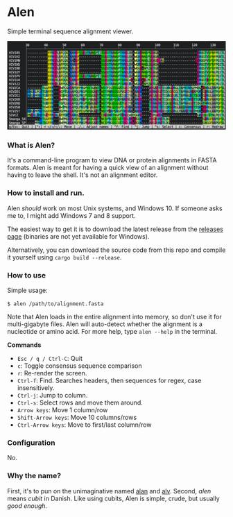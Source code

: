 # Alen

Simple terminal sequence alignment viewer.

![Screenshot](/screenshots/prot.png?raw=true "Screenshot")

### What is Alen?
It's a command-line program to view DNA or protein alignments in FASTA formats. Alen is meant for having a quick view of an alignment without having to leave the shell. It's not an alignment editor.

### How to install and run.
Alen _should_ work on most Unix systems, and Windows 10. If someone asks me to, I might add Windows 7 and 8 support.

The easiest way to get it is to download the latest release from the [releases page](https://github.com/jakobnissen/alen/releases) (binaries are not yet available for Windows).

Alternatively, you can download the source code from this repo and compile it yourself using `cargo build --release`.

### How to use
Simple usage:
```
$ alen /path/to/alignment.fasta
```

Note that Alen loads in the entire alignment into memory, so don't use it for multi-gigabyte files. Alen will auto-detect whether the alignment is a nucleotide or amino acid. For more help, type `alen --help` in the terminal.

__Commands__

* `Esc / q / Ctrl-C`: Quit
* `c`: Toggle consensus sequence comparison
* `r`: Re-render the screen.
* `Ctrl-f`: Find. Searches headers, then sequences for regex, case insensitively.
* `Ctrl-j`: Jump to column.
* `Ctrl-s`: Select rows and move them around.
* `Arrow keys`: Move 1 column/row
* `Shift-Arrow keys`: Move 10 columns/rows
* `Ctrl-Arrow keys`: Move to first/last column/row

### Configuration
No.

### Why the name?
First, it's to pun on the unimaginative named [alan](https://github.com/mpdunne/alan) and [alv](https://github.com/arvestad/alv). Second, _alen_ means _cubit_ in Danish. Like using cubits, Alen is simple, crude, but usually _good enough_.
